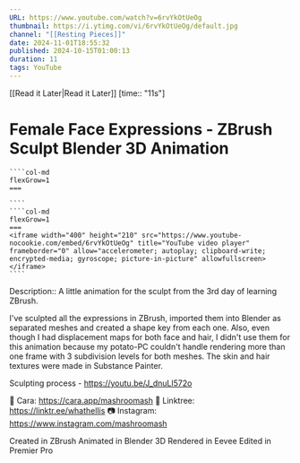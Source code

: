 ```yaml
---
URL: https://www.youtube.com/watch?v=6rvYkOtUeOg
thumbnail: https://i.ytimg.com/vi/6rvYkOtUeOg/default.jpg
channel: "[[Resting Pieces]]"
date: 2024-11-01T18:55:32
published: 2024-10-15T01:00:13
duration: 11
tags: YouTube
---
```

[[Read it Later|Read it Later]] [time:: "11s"]
# Female Face Expressions - ZBrush Sculpt Blender 3D Animation
`````col
````col-md
flexGrow=1
===
 
````
````col-md
flexGrow=1
===
<iframe width="400" height="210" src="https://www.youtube-nocookie.com/embed/6rvYkOtUeOg" title="YouTube video player" frameborder="0" allow="accelerometer; autoplay; clipboard-write; encrypted-media; gyroscope; picture-in-picture" allowfullscreen></iframe>
````
`````
Description:: A little animation for the sculpt from the 3rd day of learning ZBrush.

I've sculpted all the expressions in ZBrush, imported them into Blender as separated meshes and created a shape key from each one. 
Also, even though I had displacement maps for both face and hair, I didn't use them for this animation because my potato-PC couldn't handle rendering more than one frame with 3 subdivision levels for both meshes.
The skin and hair textures were made in Substance Painter.

Sculpting process - https://youtu.be/J_dnuLl572o

💖 Cara: https://cara.app/mashroomash
🌱 Linktree: https://linktr.ee/whathellis
📷 Instagram: https://www.instagram.com/mashroomash

Created in ZBrush
Animated in Blender 3D
Rendered in Eevee
Edited in Premier Pro
 